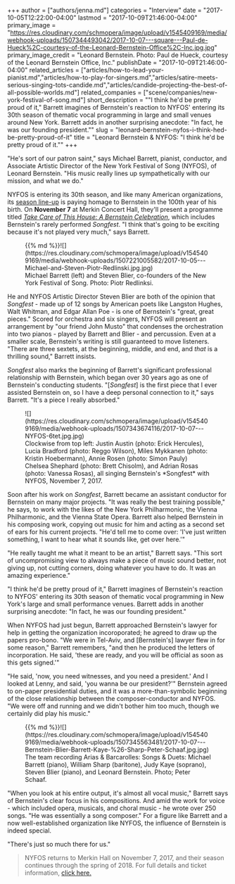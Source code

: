 +++
author = ["authors/jenna.md"]
categories = "Interview"
date = "2017-10-05T12:22:00-04:00"
lastmod = "2017-10-09T21:46:00-04:00"
primary_image = "https://res.cloudinary.com/schmopera/image/upload/v1545409169/media/webhook-uploads/1507344493042/2017-10-07---square---Paul-de-Hueck%2C-courtesy-of-the-Leonard-Bernstein-Office%2C-Inc.jpg.jpg"
primary_image_credit = "Leonard Bernstein. Photo: Paul de Hueck, courtesy of the Leonard Bernstein Office, Inc."
publishDate = "2017-10-09T21:46:00-04:00"
related_articles = ["articles/how-to-lead-your-pianist.md","articles/how-to-play-for-singers.md","articles/satire-meets-serious-singing-tots-candide.md","articles/candide-projecting-the-best-of-all-possible-worlds.md"]
related_companies = ["scene/companies/new-york-festival-of-song.md"]
short_description = "&quot;I think he&#039;d be pretty proud of it,&quot; Barrett imagines of Bernstein&#039;s reaction to NYFOS&#039; entering its 30th season of thematic vocal programming in large and small venues around New York. Barrett adds in another surprising anecdote: &quot;In fact, he was our founding president.&quot;"
slug = "leonard-bernstein-nyfos-i-think-hed-be-pretty-proud-of-it"
title = "Leonard Bernstein &amp; NYFOS: &quot;I think he&#039;d be pretty proud of it.&quot;"
+++

"He's sort of our patron saint," says Michael Barrett, pianist, conductor, and Associate Artistic Director of the New York Festival of Song (NYFOS), of Leonard Bernstein. "His music really lines up sympathetically with our mission, and what we do."

NYFOS is entering its 30th season, and like many American organizations, its [season line-up](http://www.nyfos.org/events.html) is paying homage to Bernstein in the 100th year of his birth. On **November 7** at Merkin Concert Hall, they'll present a programme titled [*Take Care of This House: A Bernstein Celebration*](http://www.nyfos.org/single.html), which includes Bernstein's rarely performed *Songfest*. "I think that's going to be exciting because it's not played very much," says Barrett. 

<figure data-type="image">{{% md %}}![](https://res.cloudinary.com/schmopera/image/upload/v1545409169/media/webhook-uploads/1507221005582/2017-10-05---Michael-and-Steven-Piotr-Redlinski.jpg.jpg)
<figcaption>Michael Barrett (left) and Steven Blier, co-founders of the New York Festival of Song. Photo: Piotr Redlinksi.</figcaption>
</figure>

He and NYFOS Artistic Director Steven Blier are both of the opinion that *Songfest* - made up of 12 songs by American poets like Langston Hughes, Walt Whitman, and Edgar Allan Poe - is one of Bernstein's "great, great pieces." Scored for orchestra and six singers, NYFOS will present an arrangement by "our friend John Musto" that condenses the orchestration into two pianos - played by Barrett and Blier - and percussion. Even at a smaller scale, Bernstein's writing is still guaranteed to move listeners. "There are three sextets, at the beginning, middle, and end, and *that* is a thrilling sound," Barrett insists.

*Songfest* also marks the beginning of Barrett's significant professional relationship with Bernstein, which began over 30 years ago as one of Bernstein's conducting students. "[*Songfest*] is the first piece that I ever assisted Bernstein on, so I have a deep personal connection to it," says Barrett. "It's a piece I really absorbed."

<figure data-type="image">![](https://res.cloudinary.com/schmopera/image/upload/v1545409169/media/webhook-uploads/1507343674116/2017-10-07---NYFOS-6tet.jpg.jpg)
<figcaption>Clockwise from top left: Justin Austin (photo: Erick Hercules), Lucia Bradford (photo: Reggo Wilson), Miles Mykkanen (photo: Kristin Hoebermann), Annie Rosen (photo: Simon Pauly) Chelsea Shephard (photo: Brett Chisolm), and Adrian Rosas (photo: Vanessa Rosas), all singing Bernstein's *Songfest* with NYFOS, November 7, 2017.</figcaption>
</figure>

Soon after his work on *Songfest*, Barrett became an assistant conductor for Bernstein on many major projects. "It was really the best training possible," he says, to work with the likes of the New York Philharmonic, the Vienna Philharmonic, and the Vienna State Opera. Barrett also helped Bernstein in his composing work, copying out music for him and acting as a second set of ears for his current projects. "He'd tell me to come over: 'I've just written something, I want to hear what it sounds like, get over here.'"

"He really taught me what it meant to be an artist," Barrett says. "This sort of uncompromising view to always make a piece of music sound better, not giving up, not cutting corners, doing whatever you have to do. It was an amazing experience."

"I think he'd be pretty proud of it," Barrett imagines of Bernstein's reaction to NYFOS' entering its 30th season of thematic vocal programming in New York's large and small performance venues. Barrett adds in another surprising anecdote: "In fact, he was our founding president."

When NYFOS had just begun, Barrett approached Bernstein's lawyer for help in getting the organization incoroporated; he agreed to draw up the papers pro-bono. "We were in Tel-Aviv, and [Bernstein's] lawyer flew in for some reason," Barrett remembers, "and then he produced the letters of incorporation. He said, 'these are ready, and you will be official as soon as this gets signed.'"

"He said, 'now, you need witnesses, and you need a president.' And I looked at Lenny, and said, 'you wanna be our president?'" Bernstein agreed to on-paper presidential duties, and it was a more-than-symbolic beginning of the close relationship between the composer-conductor and NYFOS. "We were off and running and we didn't bother him too much, though we certainly did play his music."

<figure data-type="image">{{% md %}}![](https://res.cloudinary.com/schmopera/image/upload/v1545409169/media/webhook-uploads/1507345563481/2017-10-07---Bernstein-Blier-Barrett-Kaye-%26-Sharp-Peter-Schaaf.jpg.jpg)
<figcaption>The team recording Arias & Barcarolles: Songs & Duets: Michael Barrett (piano), William Sharp (baritone), Judy Kaye (soprano), Steven Blier (piano), and Leonard Bernstein. Photo; Peter Schaaf.</figcaption>
</figure>

"When you look at his entire output, it's almost all vocal music," Barrett says of Bernstein's clear focus in his compositions. And amid the work for voice - which included opera, musicals, and choral music - he wrote over 250 songs. "He was essentially a song composer." For a figure like Barrett and a now well-established organization like NYFOS, the influence of Bernstein is indeed special.

"There's just so much there for us."

>NYFOS returns to Merkin Hall on November 7, 2017, and their season continues through the spring of 2018. For full details and ticket information, [click here.](http://www.nyfos.org/events.html)
